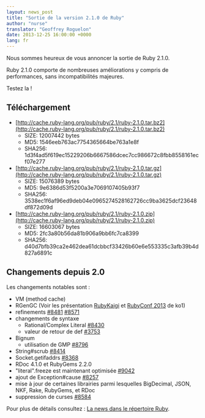 ```yaml
---
layout: news_post
title: "Sortie de la version 2.1.0 de Ruby"
author: "nurse"
translator: "Geoffrey Roguelon"
date: 2013-12-25 16:00:00 +0000
lang: fr
---
```


Nous sommes heureux de vous annoncer la sortie de Ruby 2.1.0.

Ruby 2.1.0 comporte de nombreuses améliorations y compris de performances, sans incompatibilités majeures.

Testez la !

## Téléchargement

* [http://cache.ruby-lang.org/pub/ruby/2.1/ruby-2.1.0.tar.bz2](http://cache.ruby-lang.org/pub/ruby/2.1/ruby-2.1.0.tar.bz2)
  * SIZE:   12007442 bytes
  * MD5:    1546eeb763ac7754365664be763a1e8f
  * SHA256: 1d3f4ad5f619ec15229206b6667586dcec7cc986672c8fbb8558161ecf07e277
* [http://cache.ruby-lang.org/pub/ruby/2.1/ruby-2.1.0.tar.gz](http://cache.ruby-lang.org/pub/ruby/2.1/ruby-2.1.0.tar.gz)
  * SIZE:   15076389 bytes
  * MD5:    9e6386d53f5200a3e7069107405b93f7
  * SHA256: 3538ec1f6af96ed9deb04e0965274528162726cc9ba3625dcf23648df872d09d
* [http://cache.ruby-lang.org/pub/ruby/2.1/ruby-2.1.0.zip](http://cache.ruby-lang.org/pub/ruby/2.1/ruby-2.1.0.zip)
  * SIZE:   16603067 bytes
  * MD5:    2fc3a80b56da81b906a9bb6fc7ca8399
  * SHA256: d40d7bfb39ca2e462dea61dcbbcf33426b60e6e553335c3afb39b4d827a6891c

## Changements depuis 2.0

Les changements notables sont :

* VM (method cache)
* RGenGC (Voir les présentation [RubyKaigi](http://rubykaigi.org/2013/talk/S73) et [RubyConf 2013](http://www.atdot.net/~ko1/activities/rubyconf2013-ko1_pub.pdf) de ko1)
* refinements [#8481](https://bugs.ruby-lang.org/issues/8481) [#8571](https://bugs.ruby-lang.org/issues/8571)
* changements de syntaxe
  * Rational/Complex Literal [#8430](https://bugs.ruby-lang.org/issues/8430)
  * valeur de retour de def [#3753](https://bugs.ruby-lang.org/issues/3753)
* Bignum
  * utilisation de GMP [#8796](https://bugs.ruby-lang.org/issues/8796)
* String#scrub [#8414](https://bugs.ruby-lang.org/issues/8414)
* Socket.getifaddrs [#8368](https://bugs.ruby-lang.org/issues/8368)
* RDoc 4.1.0 et RubyGems 2.2.0
* "literal".freeze est maintenant optimisée [#9042](https://bugs.ruby-lang.org/issues/9042)
* ajout de Exception#cause [#8257](https://bugs.ruby-lang.org/issues/8257)
* mise à jour de certaines librairies parmi lesquelles BigDecimal, JSON, NKF, Rake, RubyGems, et RDoc
* suppression de curses [#8584](https://bugs.ruby-lang.org/issues/8584)

Pour plus de détails consultez : [La news dans le répertoire Ruby](https://github.com/ruby/ruby/blob/v2_1_0/NEWS).
